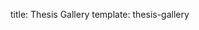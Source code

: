 title: Thesis Gallery
template: thesis-gallery

<!---

This page is generated automatically. Please do not change the content of this page.

--->
